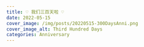 ```yaml
---
title: ♡ 我们三百天啦 ♡
date: 2022-05-15
cover_image: /img/posts/20220515-300DaysAnni.png
cover_image_alt: Third Hundred Days
categories: Anniversary
---
```

